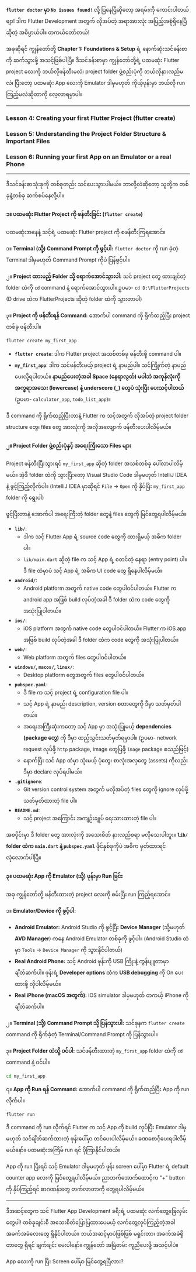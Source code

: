 **`flutter doctor` မှာ `No issues found!`** လို့ ပြနေပြီဆိုတော့ အရမ်းကို ကောင်းပါတယ်ဗျာ! ဒါက Flutter Development အတွက် လိုအပ်တဲ့ အရာအားလုံး အပြည့်အစုံရှိနေပြီဆိုတဲ့ အဓိပ္ပာယ်ပါ။ တကယ်တော်တယ်!

အခုဆိုရင် ကျွန်တော်တို့ **Chapter 1: Foundations & Setup** ရဲ့ နောက်ဆုံးသင်ခန်းစာကို ဆက်သွားဖို့ အသင့်ဖြစ်ပါပြီ။ ဒီသင်ခန်းစာမှာ ကျွန်တော်တို့ရဲ့ ပထမဆုံး Flutter project လေးကို ဘယ်လိုဖန်တီးမလဲ၊ project folder ဖွဲ့စည်းပုံကို ဘယ်လိုနားလည်မလဲ၊ ပြီးတော့ ပထမဆုံး App လေးကို Emulator ဒါမှမဟုတ် ကိုယ့်ဖုန်းမှာ ဘယ်လို run ကြည့်မလဲဆိုတာကို လေ့လာရမှာပါ။

---

### Lesson 4: Creating your first Flutter Project (flutter create)
### Lesson 5: Understanding the Project Folder Structure & Important Files
### Lesson 6: Running your first App on an Emulator or a real Phone

---

ဒီသင်ခန်းစာသုံးခုကို တစ်စုတည်း သင်ပေးသွားပါမယ်။ ဘာလို့လဲဆိုတော့ သူတို့က တစ်ခုနဲ့တစ်ခု ဆက်စပ်နေလို့ပါ။

#### ၁။ ပထမဆုံး Flutter Project ကို ဖန်တီးခြင်း (`flutter create`)

ပထမဆုံးအနေနဲ့ သင့်ရဲ့ ပထမဆုံး Flutter project ကို စဖန်တီးကြရအောင်။

၁။ **Terminal (သို့) Command Prompt ကို ဖွင့်ပါ:**
   `flutter doctor` ကို run ခဲ့တဲ့ Terminal ဒါမှမဟုတ် Command Prompt ကိုပဲ ပြန်ဖွင့်ပါ။

၂။ **Project ထားမည့် Folder သို့ ရောက်အောင်သွားပါ:**
   သင် project တွေ ထားချင်တဲ့ folder ထဲကို `cd` command နဲ့ ရောက်အောင်သွားပါ။
   ဥပမာ- `cd D:\FlutterProjects` (D drive ထဲက FlutterProjects ဆိုတဲ့ folder ထဲကို သွားတာပါ)

၃။ **Project ကို ဖန်တီးရန် Command:**
   အောက်ပါ command ကို ရိုက်ထည့်ပြီး project တစ်ခု ဖန်တီးပါ။

   ```bash
   flutter create my_first_app
   ```
   * **`flutter create`**: ဒါက Flutter project အသစ်တစ်ခု ဖန်တီးဖို့ command ပါ။
   * **`my_first_app`**: ဒါက သင်ဖန်တီးမယ့် project ရဲ့ နာမည်ပါ။ သင်ကြိုက်တဲ့ နာမည်ပေးလို့ရပါတယ်။ **နာမည်ပေးတဲ့အခါ Space (နေရာလွတ်) မပါဘဲ အကုန်လုံးကို အက္ခရာအသေး (lowercase) နဲ့ underscore (`_`) တွေပဲ သုံးပြီး ပေးသင့်ပါတယ်** (ဥပမာ- `calculator_app`, `todo_list_app`)။

   ဒီ command ကို ရိုက်ထည့်ပြီးတာနဲ့ Flutter က သင့်အတွက် လိုအပ်တဲ့ project folder structure တွေ၊ files တွေ အားလုံးကို အလိုအလျောက် ဖန်တီးပေးပါလိမ့်မယ်။

#### ၂။ Project Folder ဖွဲ့စည်းပုံနှင့် အရေးကြီးသော Files များ

Project ဖန်တီးပြီးသွားရင် `my_first_app` ဆိုတဲ့ folder အသစ်တစ်ခု ပေါ်လာပါလိမ့်မယ်။ အဲ့ဒီ folder ထဲကို သွားပြီးတော့ Visual Studio Code ဒါမှမဟုတ် IntelliJ IDEA နဲ့ ဖွင့်ကြည့်လိုက်ပါ။ (IntelliJ IDEA မှာဆိုရင် `File` -> `Open` ကို နှိပ်ပြီး `my_first_app` folder ကို ရွေးပါ)

ဖွင့်ပြီးတာနဲ့ အောက်ပါ အရေးကြီးတဲ့ folder တွေနဲ့ files တွေကို မြင်တွေ့ရပါလိမ့်မယ်။

* **`lib/`**:
    * ဒါက သင့် Flutter App ရဲ့ source code တွေကို ထားရှိမယ့် အဓိက folder ပါ။
    * `lib/main.dart` ဆိုတဲ့ file က သင့် App ရဲ့ စတင်တဲ့ နေရာ (entry point) ပါ။ ဒီ file ထဲမှာပဲ သင့် App ရဲ့ အဓိက UI code တွေ ရှိနေပါလိမ့်မယ်။
* **`android/`**:
    * Android platform အတွက် native code တွေပါဝင်ပါတယ်။ Flutter က android app အဖြစ် build လုပ်တဲ့အခါ ဒီ folder ထဲက code တွေကို အသုံးပြုပါတယ်။
* **`ios/`**:
    * iOS platform အတွက် native code တွေပါဝင်ပါတယ်။ Flutter က iOS app အဖြစ် build လုပ်တဲ့အခါ ဒီ folder ထဲက code တွေကို အသုံးပြုပါတယ်။
* **`web/`**:
    * Web platform အတွက် files တွေပါဝင်ပါတယ်။
* **`windows/`, `macos/`, `linux/`**:
    * Desktop platform တွေအတွက် files တွေပါဝင်ပါတယ်။
* **`pubspec.yaml`**:
    * ဒီ file က သင့် project ရဲ့ configuration file ပါ။
    * သင့် App ရဲ့ နာမည်၊ description, version စတာတွေကို ဒီမှာ သတ်မှတ်ပါတယ်။
    * အရေးအကြီးဆုံးကတော့ သင့် App မှာ အသုံးပြုမယ့် **dependencies (package တွေ)** ကို ဒီမှာ ထည့်သွင်းသတ်မှတ်ရမှာပါ။ (ဥပမာ- network request လုပ်ဖို့ `http` package, image တွေပြဖို့ `image` package စသည်ဖြင့်)
    * နောက်ပြီး သင် App ထဲမှာ သုံးမယ့် ပုံတွေ၊ စာလုံးအလှတွေ (assets) ကိုလည်း ဒီမှာ declare လုပ်ရပါမယ်။
* **`.gitignore`**:
    * Git version control system အတွက် မလိုအပ်တဲ့ files တွေကို ignore လုပ်ဖို့ သတ်မှတ်ထားတဲ့ file ပါ။
* **`README.md`**:
    * သင့် project အကြောင်း အကျဉ်းချုပ် ရေးသားထားတဲ့ file ပါ။

အစပိုင်းမှာ ဒီ folder တွေ အားလုံးကို အသေးစိတ် နားလည်စရာ မလိုသေးပါဘူး။ **`lib/` folder ထဲက `main.dart` နဲ့ `pubspec.yaml`** ဖိုင်နှစ်ခုကိုပဲ အဓိက မှတ်ထားရင် လုံလောက်ပါပြီ။

#### ၃။ ပထမဆုံး App ကို Emulator (သို့) ဖုန်းမှာ Run ခြင်း

အခု ကျွန်တော်တို့ ဖန်တီးထားတဲ့ project လေးကို စမ်းပြီး run ကြည့်ရအောင်။

၁။ **Emulator/Device ကို ဖွင့်ပါ:**
   * **Android Emulator:** Android Studio ကို ဖွင့်ပြီး **Device Manager** (သို့မဟုတ် **AVD Manager**) ကနေ Android Emulator တစ်ခုကို ဖွင့်ပါ။ (Android Studio ထဲမှာ `Tools` -> `Device Manager` ကို သွားနိုင်ပါတယ်)
   * **Real Android Phone:** သင့် Android ဖုန်းကို USB ကြိုးနဲ့ ကွန်ပျူတာမှာ ချိတ်ဆက်ပါ။ ဖုန်းရဲ့ **Developer options** ထဲက **USB debugging** ကို On ပေးထားဖို့ လိုပါလိမ့်မယ်။
   * **Real iPhone (macOS အတွက်):** iOS simulator ဒါမှမဟုတ် တကယ့် iPhone ကို ချိတ်ဆက်ပါ။

၂။ **Terminal (သို့) Command Prompt သို့ ပြန်သွားပါ:**
   သင်ခုနက `flutter create` command ကို ရိုက်ခဲ့တဲ့ Terminal/Command Prompt ကို ပြန်သွားပါ။

၃။ **Project Folder ထဲသို့ ဝင်ပါ:**
   သင်ဖန်တီးထားတဲ့ `my_first_app` folder ထဲကို `cd` command နဲ့ ဝင်ပါ။
   ```bash
   cd my_first_app
   ```

၎။ **App ကို Run ရန် Command:**
   အောက်ပါ command ကို ရိုက်ထည့်ပြီး App ကို run လိုက်ပါ။

   ```bash
   flutter run
   ```
   ဒီ command ကို run လိုက်ရင် Flutter က သင့် App ကို build လုပ်ပြီး Emulator ဒါမှမဟုတ် သင်ချိတ်ဆက်ထားတဲ့ ဖုန်းပေါ်မှာ တင်ပေးပါလိမ့်မယ်။ ခဏစောင့်ပေးရပါလိမ့်မယ်နော်။ ပထမဆုံးအကြိမ် run ရင် ပိုကြာနိုင်ပါတယ်။

   App ကို run ပြီးရင် သင့် Emulator ဒါမှမဟုတ် ဖုန်း screen ပေါ်မှာ Flutter ရဲ့ default counter app လေးကို မြင်တွေ့ရပါလိမ့်မယ်။ ညာဘက်အောက်ထောင့်က "+" button ကို နှိပ်ကြည့်ရင် စာဂဏန်းတွေ တက်လာတာကို တွေ့ရပါလိမ့်မယ်။

---

ဒီအဆင့်တွေက သင် Flutter App Development ခရီးရဲ့ ပထမဆုံး လက်တွေ့ခြေလှမ်းတွေပါ! တစ်ခုချင်းစီ အသေးစိတ်ပြောပြထားပေမယ့် လက်တွေ့လုပ်ကြည့်တဲ့အခါ အခက်အခဲလေးတွေ ရှိနိုင်ပါတယ်။ ဘယ်အဆင့်မှာပဲဖြစ်ဖြစ် မရှင်းတာ၊ အခက်အခဲရှိတာတွေ ရှိရင် ချက်ချင်း မေးပါနော်။ ကျွန်တော် အမြဲတမ်း ကူညီပေးဖို့ အသင့်ပါပဲ။

App လေးကို run ပြီး Screen ပေါ်မှာ မြင်တွေ့ရပြီလား?
